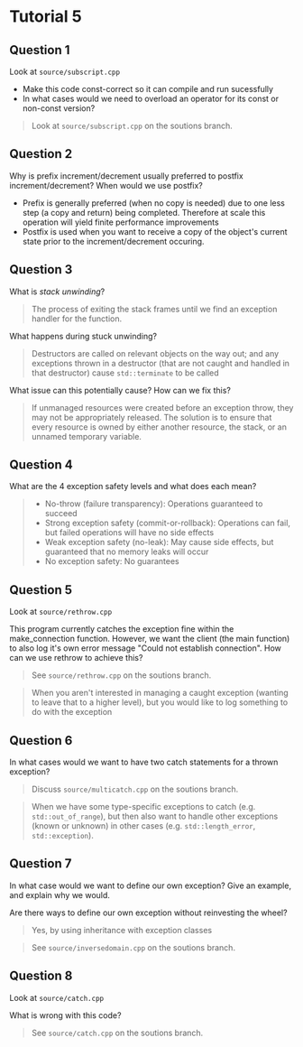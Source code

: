 # Tutorial 5

## Question 1

Look at `source/subscript.cpp`

* Make this code const-correct so it can compile and run sucessfully
* In what cases would we need to overload an operator for its const or non-const version?

> Look at `source/subscript.cpp` on the soutions branch.

## Question 2

Why is prefix increment/decrement usually preferred to postfix increment/decrement? When would we use postfix?

* Prefix is generally preferred (when no copy is needed) due to one less step (a copy and return) being completed. Therefore at scale this operation will yield finite performance improvements
* Postfix is used when you want to receive a copy of the object's current state prior to the increment/decrement occuring.

## Question 3

What is *stack unwinding*?

> The process of exiting the stack frames until we find an exception handler for the function.
  
What happens during stuck unwinding?

> Destructors are called on relevant objects on the way out; and any exceptions thrown in a destructor (that are not caught and handled in that destructor) cause `std::terminate` to be called

What issue can this potentially cause? How can we fix this?

> If unmanaged resources were created before an exception throw, they may not be appropriately released. The solution is to ensure that every resource is owned by either another resource, the stack, or an unnamed temporary variable.

## Question 4

What are the 4 exception safety levels and what does each mean?

> * No-throw (failure transparency): Operations guaranteed to succeed
> * Strong exception safety (commit-or-rollback): Operations can fail, but failed operations will have no side effects
> * Weak exception safety (no-leak): May cause side effects, but guaranteed that no memory leaks will occur
> * No exception safety: No guarantees

## Question 5

Look at `source/rethrow.cpp`

This program currently catches the exception fine within the make_connection function. However, we want the client (the main function) to also log it's own error message "Could not establish connection". How can we use rethrow to achieve this?

> See `source/rethrow.cpp` on the soutions branch.

> When you aren't interested in managing a caught exception (wanting to leave that to a higher level), but you would like to log something to do with the exception

## Question 6

In what cases would we want to have two catch statements for a thrown exception?

> Discuss `source/multicatch.cpp` on the soutions branch.

> When we have some type-specific exceptions to catch (e.g. `std::out_of_range`), but then also want to handle other exceptions (known or unknown) in other cases (e.g. `std::length_error`, `std::exception`).

## Question 7

In what case would we want to define our own exception? Give an example, and explain why we would.

Are there ways to define our own exception without reinvesting the wheel?

> Yes, by using inheritance with exception classes

> See `source/inversedomain.cpp` on the soutions branch.

## Question 8

Look at `source/catch.cpp`

What is wrong with this code?

> See `source/catch.cpp` on the soutions branch.
